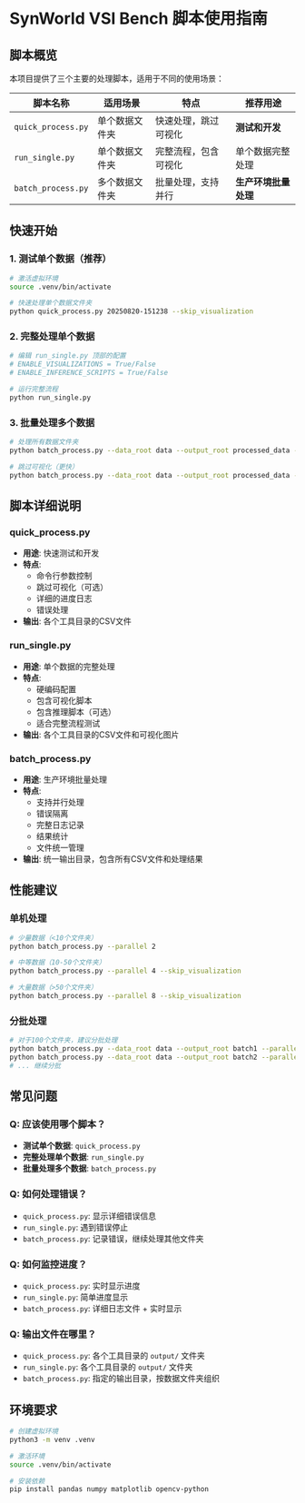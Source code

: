 # SynWorld VSI Bench 脚本使用指南

## 脚本概览

本项目提供了三个主要的处理脚本，适用于不同的使用场景：

| 脚本名称 | 适用场景 | 特点 | 推荐用途 |
|---------|---------|------|---------|
| `quick_process.py` | 单个数据文件夹 | 快速处理，跳过可视化 | **测试和开发** |
| `run_single.py` | 单个数据文件夹 | 完整流程，包含可视化 | 单个数据完整处理 |
| `batch_process.py` | 多个数据文件夹 | 批量处理，支持并行 | **生产环境批量处理** |

## 快速开始

### 1. 测试单个数据（推荐）

```bash
# 激活虚拟环境
source .venv/bin/activate

# 快速处理单个数据文件夹
python quick_process.py 20250820-151238 --skip_visualization
```

### 2. 完整处理单个数据

```bash
# 编辑 run_single.py 顶部的配置
# ENABLE_VISUALIZATIONS = True/False
# ENABLE_INFERENCE_SCRIPTS = True/False

# 运行完整流程
python run_single.py
```

### 3. 批量处理多个数据

```bash
# 处理所有数据文件夹
python batch_process.py --data_root data --output_root processed_data --parallel 4

# 跳过可视化（更快）
python batch_process.py --data_root data --output_root processed_data --parallel 4 --skip_visualization
```

## 脚本详细说明

### quick_process.py
- **用途**: 快速测试和开发
- **特点**: 
  - 命令行参数控制
  - 跳过可视化（可选）
  - 详细的进度日志
  - 错误处理
- **输出**: 各个工具目录的CSV文件

### run_single.py
- **用途**: 单个数据的完整处理
- **特点**:
  - 硬编码配置
  - 包含可视化脚本
  - 包含推理脚本（可选）
  - 适合完整流程测试
- **输出**: 各个工具目录的CSV文件和可视化图片

### batch_process.py
- **用途**: 生产环境批量处理
- **特点**:
  - 支持并行处理
  - 错误隔离
  - 完整日志记录
  - 结果统计
  - 文件统一管理
- **输出**: 统一输出目录，包含所有CSV文件和处理结果

## 性能建议

### 单机处理
```bash
# 少量数据（<10个文件夹）
python batch_process.py --parallel 2

# 中等数据（10-50个文件夹）
python batch_process.py --parallel 4 --skip_visualization

# 大量数据（>50个文件夹）
python batch_process.py --parallel 8 --skip_visualization
```

### 分批处理
```bash
# 对于100个文件夹，建议分批处理
python batch_process.py --data_root data --output_root batch1 --parallel 4 --skip_visualization
python batch_process.py --data_root data --output_root batch2 --parallel 4 --skip_visualization
# ... 继续分批
```

## 常见问题

### Q: 应该使用哪个脚本？
- **测试单个数据**: `quick_process.py`
- **完整处理单个数据**: `run_single.py`
- **批量处理多个数据**: `batch_process.py`

### Q: 如何处理错误？
- `quick_process.py`: 显示详细错误信息
- `run_single.py`: 遇到错误停止
- `batch_process.py`: 记录错误，继续处理其他文件夹

### Q: 如何监控进度？
- `quick_process.py`: 实时显示进度
- `run_single.py`: 简单进度显示
- `batch_process.py`: 详细日志文件 + 实时显示

### Q: 输出文件在哪里？
- `quick_process.py`: 各个工具目录的 `output/` 文件夹
- `run_single.py`: 各个工具目录的 `output/` 文件夹
- `batch_process.py`: 指定的输出目录，按数据文件夹组织

## 环境要求

```bash
# 创建虚拟环境
python3 -m venv .venv

# 激活环境
source .venv/bin/activate

# 安装依赖
pip install pandas numpy matplotlib opencv-python
```
